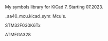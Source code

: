 My symbols library for KiCad 7. Starting 07.2023.

_aa40_mcu.kicad_sym: Mcu's.

STM32F030K6Tx

ATMEGA328
